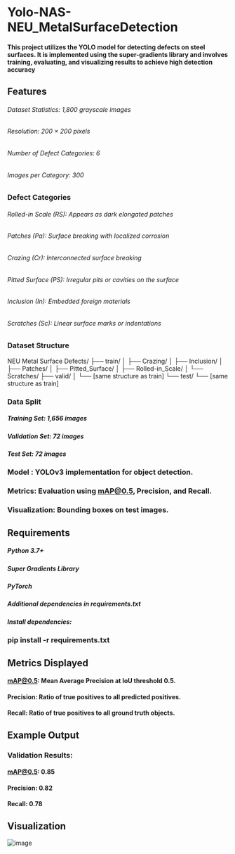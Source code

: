 # Yolo-NAS-NEU_MetalSurfaceDetection
#### This project utilizes the YOLO model for detecting defects on steel surfaces. It is implemented using the super-gradients library and involves training, evaluating, and visualizing results to achieve high detection accuracy


## Features 
 ###### Dataset Statistics: 1,800 grayscale images
 ###### Resolution: 200 × 200 pixels
 ###### Number of Defect Categories: 6
 ###### Images per Category: 300

### Defect Categories
 ###### Rolled-in Scale (RS): Appears as dark elongated patches
 ###### Patches (Pa): Surface breaking with localized corrosion
 ###### Crazing (Cr): Interconnected surface breaking
 ###### Pitted Surface (PS): Irregular pits or cavities on the surface
 ###### Inclusion (In): Embedded foreign materials
 ###### Scratches (Sc): Linear surface marks or indentations

### Dataset Structure
 
NEU Metal Surface Defects/
├── train/
│   ├── Crazing/
│   ├── Inclusion/
│   ├── Patches/
│   ├── Pitted_Surface/
│   ├── Rolled-in_Scale/
│   └── Scratches/
├── valid/
│   └── [same structure as train]
└── test/
    └── [same structure as train]






 ### Data Split
  ##### Training Set: 1,656 images
  ##### Validation Set: 72 images
  ##### Test Set: 72 images

###  Model : YOLOv3 implementation for object detection.



### Metrics: Evaluation using mAP@0.5, Precision, and Recall.



### Visualization: Bounding boxes on test images.


## Requirements

 ##### Python 3.7+
 ##### Super Gradients Library
 ##### PyTorch
 ##### Additional dependencies in requirements.txt

##### Install dependencies:
 ### pip install -r requirements.txt


## Metrics Displayed
 #### mAP@0.5: Mean Average Precision at IoU threshold 0.5.
 #### Precision: Ratio of true positives to all predicted positives.
 #### Recall: Ratio of true positives to all ground truth objects.

## Example Output
 ### Validation Results:
 #### mAP@0.5: 0.85
 #### Precision: 0.82
 #### Recall: 0.78

## Visualization
 ![image](https://github.com/user-attachments/assets/a398a19f-1d3f-4a7c-9885-e3f4e27703d5)

 
 






 

 
